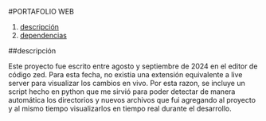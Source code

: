 #PORTAFOLIO WEB

1. [descripción](#descripción)
2. [dependencias](#principales-dependencias-utilizadas)

##descripción

Este proyecto fue escrito entre agosto y septiembre de 2024 en el editor de código zed.
Para esta fecha, no existia una extensión equivalente a live server para visualizar los cambios en vivo.
Por esta razon, se incluye un script hecho en python que me sirvió para poder detectar de manera automática los directorios y nuevos archivos que fui agregando al proyecto y al mismo tiempo visualizarlos en tiempo real durante el desarrollo.